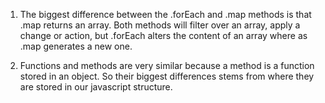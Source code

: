 1. The biggest difference between the .forEach and .map methods is that .map returns an array. Both methods will filter over an array, apply a change or action, but .forEach alters the content of an array where as .map generates a new one.

2. Functions and methods are very similar because a method is a function stored in an object. So their biggest differences stems from where they are stored in our javascript structure.

